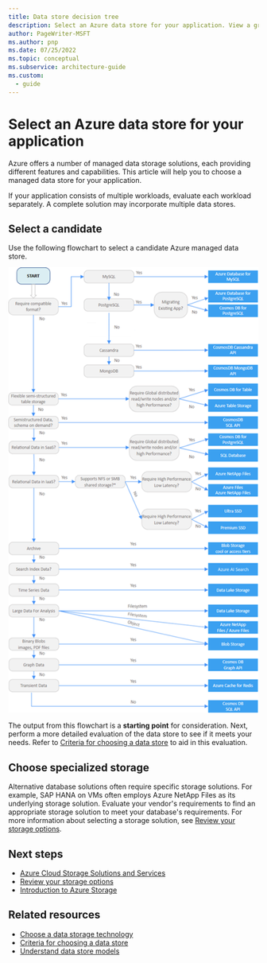 ```yaml
---
title: Data store decision tree
description: Select an Azure data store for your application. View a graphical representation of choosing your data store.
author: PageWriter-MSFT
ms.author: pnp
ms.date: 07/25/2022
ms.topic: conceptual
ms.subservice: architecture-guide
ms.custom:
  - guide
---
```


# Select an Azure data store for your application

Azure offers a number of managed data storage solutions, each providing different features and capabilities. This article will help you to choose a managed data store for your application.

If your application consists of multiple workloads, evaluate each workload separately. A complete solution may incorporate multiple data stores.

## Select a candidate

Use the following flowchart to select a candidate Azure managed data store.

![Data store decision tree](./images/data-store-decision-tree.png)

The output from this flowchart is a **starting point** for consideration. Next, perform a more detailed evaluation of the data store to see if it meets your needs. Refer to [Criteria for choosing a data store](./data-store-considerations.md) to aid in this evaluation.

## Choose specialized storage

Alternative database solutions often require specific storage solutions. For example, SAP HANA on VMs often employs Azure NetApp Files as its underlying storage solution. Evaluate your vendor's requirements to find an appropriate storage solution to meet your database's requirements. For more information about selecting a storage solution, see [Review your storage options](/azure/cloud-adoption-framework/ready/considerations/storage-options).

## Next steps

- [Azure Cloud Storage Solutions and Services](https://azure.microsoft.com/products/category/storage)
- [Review your storage options](/azure/cloud-adoption-framework/ready/considerations/storage-options)
- [Introduction to Azure Storage](/azure/storage/common/storage-introduction)

## Related resources

- [Choose a data storage technology](../../data-guide/technology-choices/data-storage.md)
- [Criteria for choosing a data store](data-store-considerations.md)
- [Understand data store models](data-store-overview.md)
